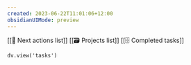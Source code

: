 ```yaml
---
created: 2023-06-22T11:01:06+12:00
obsidianUIMode: preview
---
```


[[📝 Next actions list]]
[[🗃️ Projects list]]
[[🗄️ Completed tasks]]

```dataviewjs
dv.view('tasks')
```
